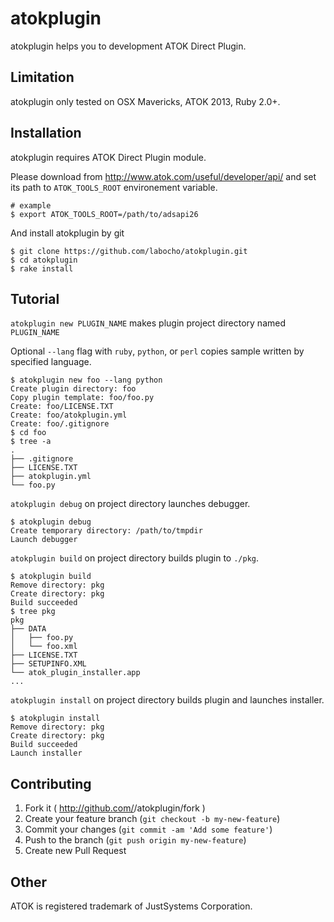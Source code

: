 # atokplugin

atokplugin helps you to development ATOK Direct Plugin.

## Limitation

atokplugin only tested on OSX Mavericks, ATOK 2013, Ruby 2.0+.

## Installation

atokplugin requires ATOK Direct Plugin module.

Please download from http://www.atok.com/useful/developer/api/ and set its path to `ATOK_TOOLS_ROOT` environement variable.

    # example
    $ export ATOK_TOOLS_ROOT=/path/to/adsapi26

And install atokplugin by git

    $ git clone https://github.com/labocho/atokplugin.git
    $ cd atokplugin
    $ rake install

## Tutorial

`atokplugin new PLUGIN_NAME` makes plugin project directory named `PLUGIN_NAME`

Optional `--lang` flag with `ruby`, `python`, or `perl` copies sample written by specified language.

    $ atokplugin new foo --lang python
    Create plugin directory: foo
    Copy plugin template: foo/foo.py
    Create: foo/LICENSE.TXT
    Create: foo/atokplugin.yml
    Create: foo/.gitignore
    $ cd foo
    $ tree -a
    .
    ├── .gitignore
    ├── LICENSE.TXT
    ├── atokplugin.yml
    └── foo.py

`atokplugin debug` on project directory launches debugger.

    $ atokplugin debug
    Create temporary directory: /path/to/tmpdir
    Launch debugger

`atokplugin build` on project directory builds plugin to `./pkg`.

    $ atokplugin build
    Remove directory: pkg
    Create directory: pkg
    Build succeeded
    $ tree pkg
    pkg
    ├── DATA
    │   ├── foo.py
    │   └── foo.xml
    ├── LICENSE.TXT
    ├── SETUPINFO.XML
    └── atok_plugin_installer.app
    ...

`atokplugin install` on project directory builds plugin and launches installer.

    $ atokplugin install
    Remove directory: pkg
    Create directory: pkg
    Build succeeded
    Launch installer

## Contributing

1. Fork it ( http://github.com/<my-github-username>/atokplugin/fork )
2. Create your feature branch (`git checkout -b my-new-feature`)
3. Commit your changes (`git commit -am 'Add some feature'`)
4. Push to the branch (`git push origin my-new-feature`)
5. Create new Pull Request

## Other

ATOK is registered trademark of JustSystems Corporation.
